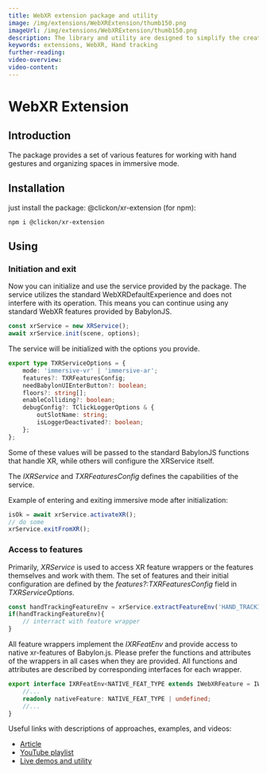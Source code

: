 ```yaml
---
title: WebXR extension package and utility
image: /img/extensions/WebXRExtension/thumb150.png
imageUrl: /img/extensions/WebXRExtension/thumb150.png
description: The library and utility are designed to simplify the creation of applications using hand gesture recognition. They also include other useful features for working with virtual reality headsets.
keywords: extensions, WebXR, Hand tracking
further-reading:
video-overview:
video-content:
---
```

# WebXR Extension

## Introduction
The package provides a set of various features for working with hand gestures and organizing spaces in immersive mode.

## Installation
just install the package: @clickon/xr-extension (for npm):
```shell
npm i @clickon/xr-extension
```

## Using

### Initiation and exit
Now you can initialize and use the service provided by the package. The service utilizes the standard WebXRDefaultExperience and does not interfere with its operation. This means you can continue using any standard WebXR features provided by BabylonJS.
```typescript
const xrService = new XRService();
await xrService.init(scene, options);
```

The service will be initialized with the options you provide.

```typescript
export type TXRServiceOptions = {
	mode: 'immersive-vr' | 'immersive-ar';
	features?: TXRFeaturesConfig;
	needBabylonUIEnterButton?: boolean;
	floors?: string[];
	enableColliding?: boolean;
	debugConfig?: TClickLoggerOptions & {
		outSlotName: string;
		isLoggerDeactivated?: boolean;
	};
};
```
Some of these values will be passed to the standard BabylonJS functions that handle XR,
while others will configure the XRService itself.

The *IXRService* and *TXRFeaturesConfig* defines the capabilities of the service.

Example of entering and exiting immersive mode after initialization:
```typescript
isOk = await xrService.activateXR();
// do some
xrService.exitFromXR();
```

### Access to features
Primarily, _XRService_ is used to access XR feature wrappers or the features 
themselves and work with them. The set of features and their initial configuration 
are defined by the _features?:TXRFeaturesConfig_ field in _TXRServiceOptions_.

```typescript
const handTrackingFeatureEnv = xrService.extractFeatureEnv('HAND_TRACKING');
if(handTrackingFeatureEnv){
    // interract with feature wrapper
}
```
All feature wrappers implement the _IXRFeatEnv_ and provide access to native xr-features of Babylon.js.
Please prefer the functions and attributes of the wrappers in all cases when they are provided.
All functions and attributes are described by corresponding interfaces for each wrapper.
```typescript
export interface IXRFeatEnv<NATIVE_FEAT_TYPE extends IWebXRFeature = IWebXRFeature>{
	//...
	readonly nativeFeature: NATIVE_FEAT_TYPE | undefined;
	//...
}
```

Useful links with descriptions of approaches, examples, and videos:
- [Article](https://medium.com/@drblax/gesture-recognition-babylonjs-webxr-a5d286c62c8f)
- [YouTube playlist](https://youtube.com/playlist?list=PLlta-b8CW53-4mmBGVYV7lwftqy-FcYFN&si=LUuI9YqANYsVwrem)
- [Live demos and utility](https://webxr.projects.clickon.pro)


  
